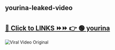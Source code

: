 
 ## yourina-leaked-video 

# <h2><a href="https://clipsfans.com/yourina&ref=git">🔗 Click to LINKS ⏩⏩ 👉 🟢 yourina </a></h2>

<a href="https://clipsfans.com/yourina&ref=git" rel="nofollow" data-target="animated-image.originalLink"><img src="https://i.ibb.co.com/xMMVF88/686577567.gif" alt="Viral Video Original" style="max-width: 100%; display: inline-block;" data-target="animated-image.originalImage"></a>
